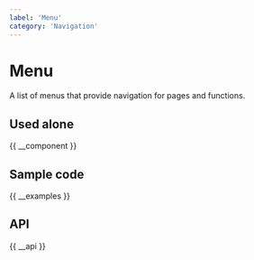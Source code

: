 ```yaml
---
label: 'Menu'
category: 'Navigation'
---
```


# Menu

A list of menus that provide navigation for pages and functions.

## Used alone

{{ __component }}

## Sample code

{{ __examples }}

## API

{{ __api }}

